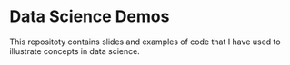 # Data Science Demos

This repositoty contains slides and examples of code that I have used to illustrate concepts in data science.
